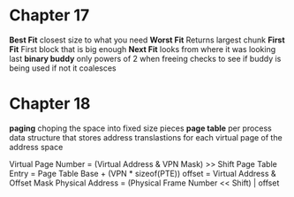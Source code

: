 # Chapter 17
**Best Fit** closest size to what you need
**Worst Fit** Returns largest chunk
**First Fit** First block that is big enough
**Next Fit** looks from where it was looking last
**binary buddy** only powers of 2 when freeing checks to see if buddy is being used if not it coalesces

# Chapter 18
**paging** choping the space into fixed size pieces
**page table** per process data structure that stores address translastions for each virtual page of the address space

Virtual Page Number = (Virtual Address & VPN Mask) >> Shift
Page Table Entry = Page Table Base + (VPN * sizeof(PTE))
offset = Virtual Address & Offset Mask
Physical Address = (Physical Frame Number << Shift) | offset